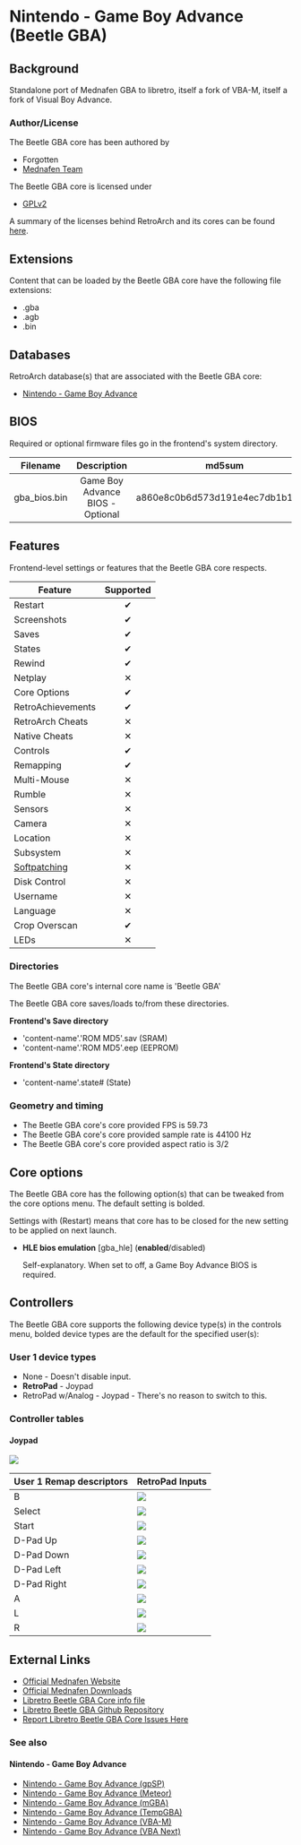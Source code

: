 # Nintendo - Game Boy Advance (Beetle GBA)

## Background

Standalone port of Mednafen GBA to libretro, itself a fork of VBA-M, itself a fork of Visual Boy Advance.

### Author/License

The Beetle GBA core has been authored by

- Forgotten
- [Mednafen Team](https://mednafen.github.io/)

The Beetle GBA core is licensed under

- [GPLv2](https://github.com/libretro/beetle-gba-libretro/blob/master/COPYING)

A summary of the licenses behind RetroArch and its cores can be found [here](../development/licenses.md).

## Extensions

Content that can be loaded by the Beetle GBA core have the following file extensions:

- .gba
- .agb
- .bin

## Databases

RetroArch database(s) that are associated with the Beetle GBA core:

- [Nintendo - Game Boy Advance](https://github.com/libretro/libretro-database/blob/master/rdb/Nintendo%20-%20Game%20Boy%20Advance.rdb)

## BIOS

Required or optional firmware files go in the frontend's system directory.

|   Filename   |    Description                   |              md5sum              |
|:------------:|:--------------------------------:|:--------------------------------:|
| gba_bios.bin | Game Boy Advance BIOS - Optional | a860e8c0b6d573d191e4ec7db1b1e4f6 |

## Features

Frontend-level settings or features that the Beetle GBA core respects.

| Feature           | Supported |
|-------------------|:---------:|
| Restart           | ✔         |
| Screenshots       | ✔         |
| Saves             | ✔         |
| States            | ✔         |
| Rewind            | ✔         |
| Netplay           | ✕         |
| Core Options      | ✔         |
| RetroAchievements | ✔         |
| RetroArch Cheats  | ✕         |
| Native Cheats     | ✕         |
| Controls          | ✔         |
| Remapping         | ✔         |
| Multi-Mouse       | ✕         |
| Rumble            | ✕         |
| Sensors           | ✕         |
| Camera            | ✕         |
| Location          | ✕         |
| Subsystem         | ✕         |
| [Softpatching](../guides/softpatching.md) | ✕         |
| Disk Control      | ✕         |
| Username          | ✕         |
| Language          | ✕         |
| Crop Overscan     | ✔         |
| LEDs              | ✕         |

### Directories

The Beetle GBA core's internal core name is 'Beetle GBA'

The Beetle GBA core saves/loads to/from these directories.

**Frontend's Save directory**

- 'content-name'.'ROM MD5'.sav (SRAM)
- 'content-name'.'ROM MD5'.eep (EEPROM)

**Frontend's State directory**

- 'content-name'.state# (State)

### Geometry and timing

- The Beetle GBA core's core provided FPS is 59.73
- The Beetle GBA core's core provided sample rate is 44100 Hz
- The Beetle GBA core's core provided aspect ratio is 3/2

## Core options

The Beetle GBA core has the following option(s) that can be tweaked from the core options menu. The default setting is bolded.

Settings with (Restart) means that core has to be closed for the new setting to be applied on next launch.

- **HLE bios emulation** [gba_hle] (**enabled**/disabled)

	Self-explanatory. When set to off, a Game Boy Advance BIOS is required.

## Controllers

The Beetle GBA core supports the following device type(s) in the controls menu, bolded device types are the default for the specified user(s):

### User 1 device types

- None - Doesn't disable input.
- **RetroPad** - Joypad
- RetroPad w/Analog - Joypad - There's no reason to switch to this.

### Controller tables

#### Joypad

![](../image/controller/gba.png)

| User 1 Remap descriptors | RetroPad Inputs                                |
|--------------------------|------------------------------------------------|
| B                        | ![](../image/retropad/retro_b.png)             |
| Select                   | ![](../image/retropad/retro_select.png)        |
| Start                    | ![](../image/retropad/retro_start.png)         |
| D-Pad Up                 | ![](../image/retropad/retro_dpad_up.png)       |
| D-Pad Down               | ![](../image/retropad/retro_dpad_down.png)     |
| D-Pad Left               | ![](../image/retropad/retro_dpad_left.png)     |
| D-Pad Right              | ![](../image/retropad/retro_dpad_right.png)    |
| A                        | ![](../image/retropad/retro_a.png)             |
| L                        | ![](../image/retropad/retro_l1.png)            |
| R                        | ![](../image/retropad/retro_r1.png)            |

## External Links

- [Official Mednafen Website](https://mednafen.github.io/)
- [Official Mednafen Downloads](https://mednafen.github.io/releases/)
- [Libretro Beetle GBA Core info file](https://github.com/libretro/libretro-super/blob/master/dist/info/mednafen_gba_libretro.info)
- [Libretro Beetle GBA Github Repository](https://github.com/libretro/beetle-gba-libretro)
- [Report Libretro Beetle GBA Core Issues Here](https://github.com/libretro/beetle-gba-libretro/issues)

### See also

#### Nintendo - Game Boy Advance

- [Nintendo - Game Boy Advance (gpSP)](gpsp.md)
- [Nintendo - Game Boy Advance (Meteor)](meteor.md)
- [Nintendo - Game Boy Advance (mGBA)](mgba.md)
- [Nintendo - Game Boy Advance (TempGBA)](tempgba.md)
- [Nintendo - Game Boy Advance (VBA-M)](vba_m.md)
- [Nintendo - Game Boy Advance (VBA Next)](vba_next.md)
